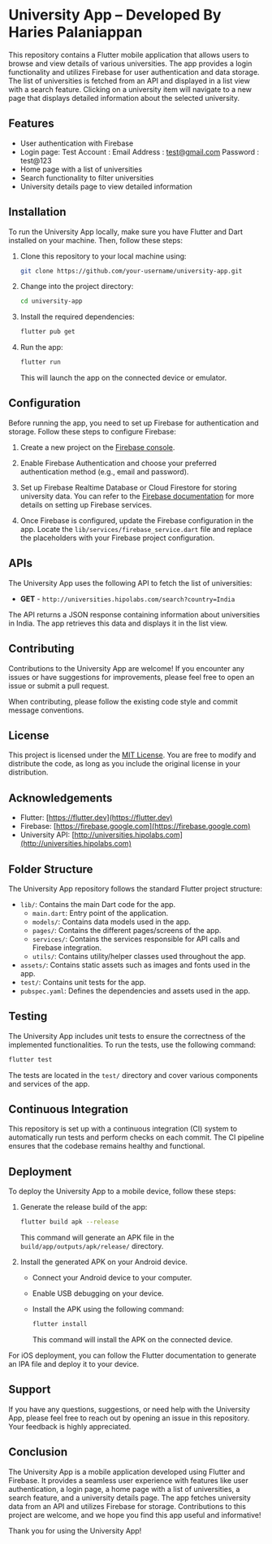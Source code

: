 # University App – Developed By Haries Palaniappan

This repository contains a Flutter mobile application that allows users to browse and view details of various universities. The app provides a login functionality and utilizes Firebase for user authentication and data storage. The list of universities is fetched from an API and displayed in a list view with a search feature. Clicking on a university item will navigate to a new page that displays detailed information about the selected university.

## Features

- User authentication with Firebase
- Login page:
	Test Account : 
		Email Address : test@gmail.com
		Password         : test@123
- Home page with a list of universities
- Search functionality to filter universities
- University details page to view detailed information

## Installation

To run the University App locally, make sure you have Flutter and Dart installed on your machine. Then, follow these steps:

1. Clone this repository to your local machine using:

   ```bash
   git clone https://github.com/your-username/university-app.git
   ```

2. Change into the project directory:

   ```bash
   cd university-app
   ```

3. Install the required dependencies:

   ```bash
   flutter pub get
   ```

4. Run the app:

   ```bash
   flutter run
   ```

   This will launch the app on the connected device or emulator.

## Configuration

Before running the app, you need to set up Firebase for authentication and storage. Follow these steps to configure Firebase:

1. Create a new project on the [Firebase console](https://console.firebase.google.com/).

2. Enable Firebase Authentication and choose your preferred authentication method (e.g., email and password).

3. Set up Firebase Realtime Database or Cloud Firestore for storing university data. You can refer to the [Firebase documentation](https://firebase.google.com/docs) for more details on setting up Firebase services.

4. Once Firebase is configured, update the Firebase configuration in the app. Locate the `lib/services/firebase_service.dart` file and replace the placeholders with your Firebase project configuration.

## APIs

The University App uses the following API to fetch the list of universities:

- **GET** - `http://universities.hipolabs.com/search?country=India`

The API returns a JSON response containing information about universities in India. The app retrieves this data and displays it in the list view.

## Contributing

Contributions to the University App are welcome! If you encounter any issues or have suggestions for improvements, please feel free to open an issue or submit a pull request. 

When contributing, please follow the existing code style and commit message conventions.

## License

This project is licensed under the [MIT License](LICENSE). You are free to modify and distribute the code, as long as you include the original license in your distribution.

## Acknowledgements

- Flutter: [https://flutter.dev](https://flutter.dev)
- Firebase: [https://firebase.google.com](https://firebase.google.com)
- University API: [http://universities.hipolabs.com](http://universities.hipolabs.com)
## Folder Structure

The University App repository follows the standard Flutter project structure:

- `lib/`: Contains the main Dart code for the app.
  - `main.dart`: Entry point of the application.
  - `models/`: Contains data models used in the app.
  - `pages/`: Contains the different pages/screens of the app.
  - `services/`: Contains the services responsible for API calls and Firebase integration.
  - `utils/`: Contains utility/helper classes used throughout the app.
- `assets/`: Contains static assets such as images and fonts used in the app.
- `test/`: Contains unit tests for the app.
- `pubspec.yaml`: Defines the dependencies and assets used in the app.

## Testing

The University App includes unit tests to ensure the correctness of the implemented functionalities. To run the tests, use the following command:

```bash
flutter test
```

The tests are located in the `test/` directory and cover various components and services of the app.

## Continuous Integration

This repository is set up with a continuous integration (CI) system to automatically run tests and perform checks on each commit. The CI pipeline ensures that the codebase remains healthy and functional. 

## Deployment

To deploy the University App to a mobile device, follow these steps:

1. Generate the release build of the app:

   ```bash
   flutter build apk --release
   ```

   This command will generate an APK file in the `build/app/outputs/apk/release/` directory.

2. Install the generated APK on your Android device.

   - Connect your Android device to your computer.
   - Enable USB debugging on your device.
   - Install the APK using the following command:

     ```bash
     flutter install
     ```

     This command will install the APK on the connected device.

For iOS deployment, you can follow the Flutter documentation to generate an IPA file and deploy it to your device.

## Support

If you have any questions, suggestions, or need help with the University App, please feel free to reach out by opening an issue in this repository. Your feedback is highly appreciated.

## Conclusion

The University App is a mobile application developed using Flutter and Firebase. It provides a seamless user experience with features like user authentication, a login page, a home page with a list of universities, a search feature, and a university details page. The app fetches university data from an API and utilizes Firebase for storage. Contributions to this project are welcome, and we hope you find this app useful and informative!

Thank you for using the University App!

